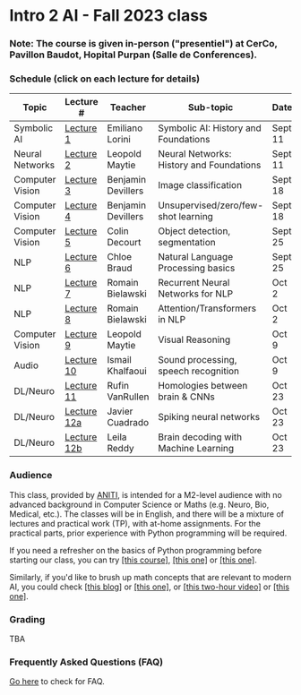# Intro 2 AI  -  Fall 2023 class

<!-- <div style="text-align: right"><a href="registration"> <h3>Go to registration</h3></a> </div> 

<div style="text-align: right"><h3>Registration is closed! (come back again next year)</h3> </div>
-->
### Note: The course is given in-person ("presentiel") at CerCo, Pavillon Baudot, Hopital Purpan (Salle de Conferences).

### Schedule (click on each lecture for details)

| Topic | Lecture # | Teacher | Sub-topic | Date  |  Time   |
|--------------|---------|---------------|----------------------------|--------------|--------|
| Symbolic AI  | [Lecture 1](./Lecture1/index.md) | Emiliano Lorini | Symbolic AI: History and Foundations |  Sept 11 | 1:30-3:30pm |
| Neural Networks  | [Lecture 2](./Lecture2/index.md) | Leopold Maytie | Neural Networks: History and Foundations |  Sept 11 | 4-6pm |
| Computer Vision  | [Lecture 3](./Lecture3/index.md) | Benjamin Devillers | Image classification |  Sept 18 | 1:30-3:30pm |
| Computer Vision  | [Lecture 4](./Lecture4/index.md) | Benjamin Devillers | Unsupervised/zero/few-shot learning |  Sept 18 | 3:30-6pm |
| Computer Vision  | [Lecture 5](./Lecture5/index.md) | Colin Decourt | Object detection, segmentation |  Sept 25 | 4-6pm |
| NLP  | [Lecture 6](./Lecture6/index.md) | Chloe Braud | Natural Language Processing basics |  Sept 25 | 1:30-3:30pm |
| NLP  | [Lecture 7](./Lecture7/index.md) | Romain Bielawski | Recurrent Neural Networks for NLP |  Oct 2 | 1:30-3:30pm |
| NLP  | [Lecture 8](./Lecture8/index.md) | Romain Bielawski | Attention/Transformers in NLP |  Oct 2 | 4-6pm |
| Computer Vision  | [Lecture 9](./Lecture9/index.md) | Leopold Maytie | Visual Reasoning |  Oct 9 | 1:30-3:30pm |
| Audio  | [Lecture 10](./Lecture10/index.md) | Ismail Khalfaoui | Sound processing, speech recognition |  Oct 9 | 4-6pm |
| DL/Neuro  | [Lecture 11](./Lecture11/index.md) | Rufin VanRullen | Homologies between brain & CNNs |  Oct 23 | 4-6pm |
| DL/Neuro  | [Lecture 12a](./Lecture12a/index.md) | Javier Cuadrado  | Spiking neural networks |  Oct 23 | 1:30-2:30pm |
| DL/Neuro  | [Lecture 12b](./Lecture12b/index.md) | Leila Reddy | Brain decoding with Machine Learning |  Oct 23 | 2:30-3:30pm |

### Audience
This class, provided by [ANITI](https://aniti.univ-toulouse.fr/en/), is intended for a M2-level audience with no advanced background in Computer Science or Maths (e.g. Neuro, Bio, Medical, etc.). The classes will be in English, and there will be a mixture of lectures and practical work (TP), with at-home assignments. For the practical parts, prior experience with Python programming will be required. 

If you need a refresher on the basics of Python programming before starting our class, you can try [[this course]](https://www.python-course.eu), [[this one]](https://thepythonguru.com/) or [[this one]](https://www.programiz.com/python-programming). 

Similarly, if you'd like to brush up math concepts that are relevant to modern AI, you could check [[this blog]](https://www.edureka.co/blog/mathematics-for-machine-learning/) or [[this one]](https://www.analyticsvidhya.com/blog/2019/10/mathematics-behind-machine-learning/), or [[this two-hour video]](https://www.youtube.com/watch?v=iyxqcS1u5go) or [[this one]](https://www.youtube.com/watch?v=1VSZtNYMntM). 

<!-- 
### Registration
Priority is given to M2 students from Universite de Toulouse. The classes may be open to other interested participants from ANITI or outside, based on availability. 

To register for the class, **it is mandatory to sign up** with the following form:
#### [Registration form](registration)

Once registered, you will receive the visio-conference links for each class.
-->
### Grading
TBA
<!-- The class is offered in 2022 as an off-curriculum optional course. There will be no grades and no exams. 

We may deliver a certificate of attendance if you need one; however, this should be mentioned when you register, and in that case we will monitor your attendance, including participation in at-home assignments.-->

### Frequently Asked Questions (FAQ)
[Go here](faq) to check for FAQ.

